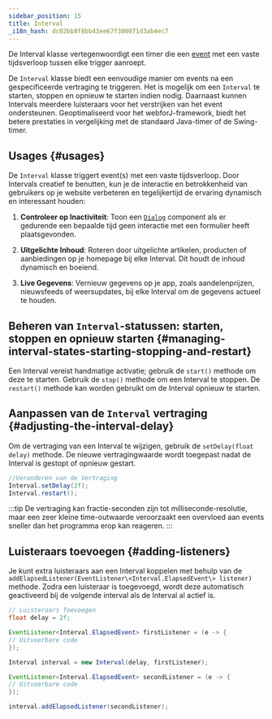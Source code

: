 ```yaml
---
sidebar_position: 15
title: Interval
_i18n_hash: dc02bb8f8bb43ee67f300071d3ab4ec7
---
```

<DocChip chip='since' label='24.02' />
<JavadocLink type="foundation" location="com/webforj/Interval" top='true'/>

De <JavadocLink type="foundation" location="com/webforj/Interval" code='true' >Interval</JavadocLink> klasse vertegenwoordigt een timer die een [event](../building-ui/events) met een vaste tijdsverloop tussen elke trigger aanroept.

De `Interval` klasse biedt een eenvoudige manier om events na een gespecificeerde vertraging te triggeren. Het is mogelijk om een `Interval` te starten, stoppen en opnieuw te starten indien nodig. Daarnaast kunnen Intervals meerdere luisteraars voor het verstrijken van het event ondersteunen. Geoptimaliseerd voor het webforJ-framework, biedt het betere prestaties in vergelijking met de standaard Java-timer of de Swing-timer.

## Usages {#usages}
De `Interval` klasse triggert event(s) met een vaste tijdsverloop. Door Intervals creatief te benutten, kun je de interactie en betrokkenheid van gebruikers op je website verbeteren en tegelijkertijd de ervaring dynamisch en interessant houden:

1. **Controleer op Inactiviteit**: Toon een [`Dialog`](../components/dialog) component als er gedurende een bepaalde tijd geen interactie met een formulier heeft plaatsgevonden.

2. **Uitgelichte Inhoud**: Roteren door uitgelichte artikelen, producten of aanbiedingen op je homepage bij elke Interval. Dit houdt de inhoud dynamisch en boeiend.

3. **Live Gegevens**: Vernieuw gegevens op je app, zoals aandelenprijzen, nieuwsfeeds of weersupdates, bij elke Interval om de gegevens actueel te houden.

## Beheren van `Interval`-statussen: starten, stoppen en opnieuw starten {#managing-interval-states-starting-stopping-and-restart}
Een Interval vereist handmatige activatie; gebruik de `start()` methode om deze te starten. Gebruik de `stop()` methode om een Interval te stoppen. De `restart()` methode kan worden gebruikt om de Interval opnieuw te starten.

## Aanpassen van de `Interval` vertraging {#adjusting-the-interval-delay}

Om de vertraging van een Interval te wijzigen, gebruik de `setDelay(float delay)` methode. De nieuwe vertragingwaarde wordt toegepast nadat de Interval is gestopt of opnieuw gestart.

```java
//Veranderen van de Vertraging
Interval.setDelay(2f);
Interval.restart();
```

:::tip
De vertraging kan fractie-seconden zijn tot milliseconde-resolutie, maar een zeer kleine time-outwaarde veroorzaakt een overvloed aan events sneller dan het programma erop kan reageren.
:::

## Luisteraars toevoegen {#adding-listeners}

Je kunt extra luisteraars aan een Interval koppelen met behulp van de `addElapsedListener(EventListener\<Interval.ElapsedEvent\> listener)` methode. Zodra een luisteraar is toegevoegd, wordt deze automatisch geactiveerd bij de volgende interval als de Interval al actief is.

```java
// Luisteraars Toevoegen
float delay = 2f;

EventListener<Interval.ElapsedEvent> firstListener = (e -> {
// Uitvoerbare code
});

Interval interval = new Interval(delay, firstListener);

EventListener<Interval.ElapsedEvent> secondListener = (e -> {
// Uitvoerbare code
});

interval.addElapsedListener(secondListener);
```
